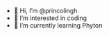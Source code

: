 - 👋 Hi, I’m @princolingh
- 👀 I’m interested in coding
- 🌱 I’m currently learning Phyton

<!---
princolingh/princolingh is a ✨ special ✨ repository because its `README.md` (this file) appears on your GitHub profile.
You can click the Preview link to take a look at your changes.
--->
